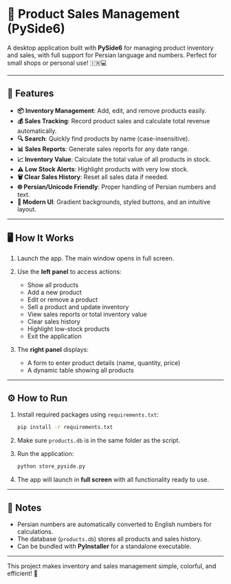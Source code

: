 # 🛒 Product Sales Management (PySide6)

A desktop application built with **PySide6** for managing product inventory and sales, with full support for Persian language and numbers. Perfect for small shops or personal use! 🇮🇷💻

---

## 🔹 Features

* **📦 Inventory Management**: Add, edit, and remove products easily.
* **💰 Sales Tracking**: Record product sales and calculate total revenue automatically.
* **🔍 Search**: Quickly find products by name (case-insensitive).
* **📊 Sales Reports**: Generate sales reports for any date range.
* **📈 Inventory Value**: Calculate the total value of all products in stock.
* **⚠️ Low Stock Alerts**: Highlight products with very low stock.
* **🗑 Clear Sales History**: Reset all sales data if needed.
* **🌐 Persian/Unicode Friendly**: Proper handling of Persian numbers and text.
* **🎨 Modern UI**: Gradient backgrounds, styled buttons, and an intuitive layout.

---

## 🖥️ How It Works

1. Launch the app. The main window opens in full screen.
2. Use the **left panel** to access actions:

   * Show all products
   * Add a new product
   * Edit or remove a product
   * Sell a product and update inventory
   * View sales reports or total inventory value
   * Clear sales history
   * Highlight low-stock products
   * Exit the application
3. The **right panel** displays:

   * A form to enter product details (name, quantity, price)
   * A dynamic table showing all products

---

## ⚙️ How to Run

1. Install required packages using `requirements.txt`:

   ```bash
   pip install -r requirements.txt
   ```
2. Make sure `products.db` is in the same folder as the script.
3. Run the application:

   ```bash
   python store_pyside.py
   ```
4. The app will launch in **full screen** with all functionality ready to use.

---

## 📝 Notes

* Persian numbers are automatically converted to English numbers for calculations.
* The database (`products.db`) stores all products and sales history.
* Can be bundled with **PyInstaller** for a standalone executable.

---

This project makes inventory and sales management simple, colorful, and efficient! 🎉
